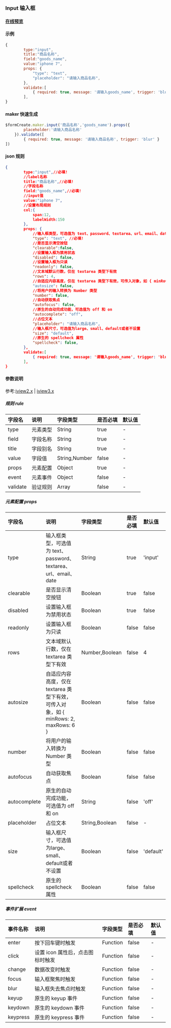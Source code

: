 ### Input 输入框

#### [在线预览](https://jsrun.net/7ehKp/edit)

#### 示例
```js
{
        type:"input",
        title:"商品名称",
        field:"goods_name",
        value:"iphone 7",
        props: {
            "type": "text", 
            "placeholder": "请输入商品名称", 
        },
        validate:[
            { required: true, message: '请输入goods_name', trigger: 'blur' },
        ],
}
```

#### maker 快速生成
```js
$formCreate.maker.input('商品名称','goods_name').props({
        placeholder:'请输入商品名称'
    }).validate([
        { required: true, message: '请输入商品名称', trigger: 'blur' }
])
```


#### json 规则
```json
{
        type:"input",//必填!
        //label名称
        title:"商品名称",//必填!
        //字段名称
        field:"goods_name",//必填!
        //input值
        value:"iphone 7",
        //设置布局规则
        col:{
        	span:12,
        	labelWidth:150
        },
        props: {
            //输入框类型，可选值为 text、password、textarea、url、email、date
            "type": "text", //必填!
            //是否显示清空按钮
            "clearable":false,
            //设置输入框为禁用状态
            "disabled": false,
            //设置输入框为只读
            "readonly": false,
            //文本域默认行数，仅在 textarea 类型下有效
            "rows": 4,
            //自适应内容高度，仅在 textarea 类型下有效，可传入对象，如 { minRows: 2, maxRows: 6 }
            "autosize": false,
            //将用户的输入转换为 Number 类型
            "number": false,
            //自动获取焦点
            "autofocus": false,
            //原生的自动完成功能，可选值为 off 和 on
            "autocomplete": "off",
            //占位文本
            "placeholder": "请输入商品名称",
            //输入框尺寸，可选值为large、small、default或者不设置
            "size": "default",
            //原生的 spellcheck 属性
            "spellcheck": false,
        },
        validate:[
            { required: true, message: '请输入goods_name', trigger: 'blur' },
        ],
}
```

#### 参数说明

参考:[iview2.x](http://v2.iviewui.com/components/input#API) | [iview3.x](https://www.iviewui.com/components/input#API)



##### 规则 rule

| 字段名 | 说明 | 字段类型 | 是否必填 | 默认值 |
| :--- | :--- | :--- | :--- | :--- |
| type | 元素类型 | String | true | - |
| field | 字段名称 | String | true | - |
| title | 字段别名 | String | true | - |
| value | 字段值 | String,Number | false | - |
| props | 元素配置 | Object | true | - |
| event | 元素事件 | Object | false | - |
| validate | 验证规则 | Array | false | - |

##### 元素配置 props

| 字段名 | 说明 | 字段类型 | 是否必填 | 默认值 |
| :--- | :--- | :--- | :--- | :--- |
| type | 输入框类型，可选值为 text、password、textarea、url、email、date | String | true | 'input' |
| clearable | 是否显示清空按钮 | Boolean | true | false |
| disabled | 设置输入框为禁用状态 | Boolean | true | false |
| readonly | 设置输入框为只读 | Boolean | false | false |
| rows | 文本域默认行数，仅在 textarea 类型下有效 | Number,Boolean | false | 4 |
| autosize | 自适应内容高度，仅在 textarea 类型下有效，可传入对象，如 { minRows: 2, maxRows: 6 } | Boolean | false | false |
| number | 将用户的输入转换为 Number 类型 | Boolean | false | false |
| autofocus | 自动获取焦点 | Boolean | false | false |
| autocomplete | 原生的自动完成功能，可选值为 off 和 on | String | false | 'off' |
| placeholder | 占位文本 | String,Boolean | false | - |
| size | 输入框尺寸，可选值为large、small、default或者不设置 | Boolean | false | 'default' |
| spellcheck | 原生的 spellcheck 属性 | Boolean | false | false |



##### 事件扩展 event

| 事件名称 | 说明 | 字段类型 | 是否必填 | 默认值 |
| :--- | :--- | :--- | :--- | :--- |
| enter | 按下回车键时触发 | Function | false | - |
| click | 设置 icon 属性后，点击图标时触发 | Function | false | - |
| change | 数据改变时触发 | Function | false | - |
| focus | 输入框聚焦时触发 | Function | false | - |
| blur | 输入框失去焦点时触发 | Function | false | - |
| keyup | 原生的 keyup 事件 | Function | false | - |
| keydown | 原生的 keydown 事件 | Function | false | - |
| keypress | 原生的 keypress 事件 | Function | false | - |


